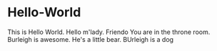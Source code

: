 # Hello-World
This is Hello World.
Hello m'lady.
Friendo
You are in the throne room.
Burleigh is awesome. He's a little bear.
BUrleigh is a dog